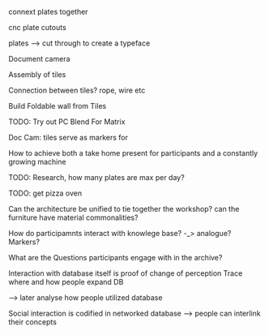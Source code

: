 connext plates together

cnc plate cutouts


plates --> cut through to create a typeface

Document camera

Assembly of tiles

Connection between tiles? rope, wire etc

Build Foldable wall from Tiles

TODO: Try out PC Blend For Matrix

Doc Cam: tiles serve as markers for

How to achieve both a take home present for participants and a constantly growing machine

TODO: Research, how many plates are max per day? 

TODO: get pizza oven

Can the architecture be unified to tie together the workshop? can the furniture have material commonalities? 

How do participamnts interact with knowlege base? -_> analogue? Markers? 


What are the Questions participants engage with in the archive? 


Interaction with database itself is proof of change of perception
Trace where and how people expand DB

--> later analyse how people utilized database

Social interaction is codified in networked database --> people can interlink their concepts